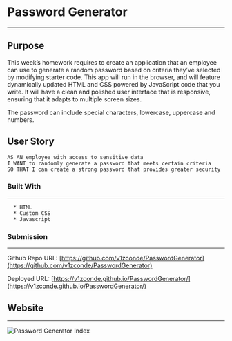 # Password Generator
---
## Purpose

This week’s homework requires to create an application that an employee can use to generate a random password based on criteria they’ve selected by modifying starter code. This app will run in the browser, and will feature dynamically updated HTML and CSS powered by JavaScript code that you write. It will have a clean and polished user interface that is responsive, ensuring that it adapts to multiple screen sizes.

The password can include special characters, lowercase, uppercase and numbers. 
## User Story

```
AS AN employee with access to sensitive data
I WANT to randomly generate a password that meets certain criteria
SO THAT I can create a strong password that provides greater security
```
### Built With
----
```
  * HTML
  * Custom CSS
  * Javascript
```    

### Submission
---

Github Repo URL: 
[https://github.com/v1zconde/PasswordGenerator](https://github.com/v1zconde/PasswordGenerator)

Deployed URL: [https://v1zconde.github.io/PasswordGenerator/](https://v1zconde.github.io/PasswordGenerator/)

## Website
---
![Password Generator Index](./assets/img/pn-index.png)